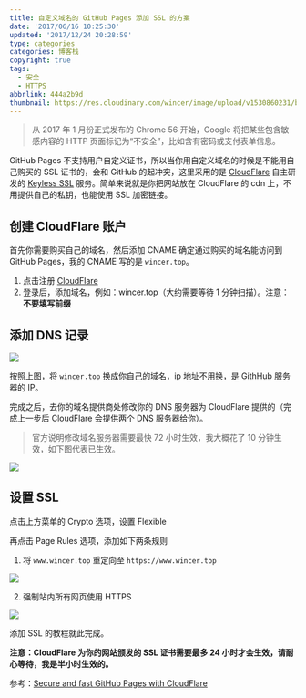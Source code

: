 ```yaml
---
title: 自定义域名的 GitHub Pages 添加 SSL 的方案
date: '2017/06/16 10:25:30'
updated: '2017/12/24 20:28:59'
type: categories
categories: 博客栈
copyright: true
tags:
  - 安全
  - HTTPS
abbrlink: 444a2b9d
thumbnail: https://res.cloudinary.com/wincer/image/upload/v1530860231/blog/customer_ssl/cover.png
---
```


> 从 2017 年 1 月份正式发布的 Chrome 56 开始，Google 将把某些包含敏感内容的 HTTP 页面标记为“不安全”，比如含有密码或支付表单信息。

<!-- more -->

GitHub Pages 不支持用户自定义证书，所以当你用自定义域名的时候是不能用自己购买的 SSL 证书的，会和 GitHub 的起冲突，这里采用的是 [CloudFlare](https://www.cloudflare.com/) 自主研发的 [Keyless SSL](https://www.cloudflare.com/ssl/keyless-ssl/) 服务。简单来说就是你把网站放在 CloudFlare 的 cdn 上，不用提供自己的私钥，也能使用 SSL 加密链接。

## 创建 CloudFlare 账户

首先你需要购买自己的域名，然后添加 CNAME 确定通过购买的域名能访问到 GitHub Pages，我的 CNAME 写的是 `wincer.top`。

1. 点击注册 [CloudFlare](https://www.cloudflare.com/a/sign-up)
2. 登录后，添加域名，例如：wincer.top（大约需要等待 1 分钟扫描）。注意：**不要填写前缀**

## 添加 DNS 记录

![](https://res.cloudinary.com/wincer/image/upload/v1530862957/blog/customer_ssl/dns_record.png)

按照上图，将 `wincer.top` 换成你自己的域名，ip 地址不用换，是 GithHub 服务器的 IP。

完成之后，去你的域名提供商处修改你的 DNS 服务器为 CloudFlare 提供的（完成上一步后 CloudFlare 会提供两个 DNS 服务器给你）。

> 官方说明修改域名服务器需要最快 72 小时生效，我大概花了 10 分钟生效，如下图代表已生效。

![](https://res.cloudinary.com/wincer/image/upload/v1530862978/blog/customer_ssl/active.png)

## 设置 SSL

点击上方菜单的 Crypto 选项，设置 Flexible

再点击 Page Rules 选项，添加如下两条规则

1. 将 `www.wincer.top` 重定向至 `https://www.wincer.top`

![](https://res.cloudinary.com/wincer/image/upload/v1530862995/blog/customer_ssl/redirect.png)

2. 强制站内所有网页使用 HTTPS

![](https://res.cloudinary.com/wincer/image/upload/v1530863011/blog/customer_ssl/https.png)

添加 SSL 的教程就此完成。

**注意：CloudFlare 为你的网站颁发的 SSL 证书需要最多 24 小时才会生效，请耐心等待，我是半小时生效的。**

参考：[Secure and fast GitHub Pages with CloudFlare](https://blog.cloudflare.com/secure-and-fast-github-pages-with-cloudflare/)
